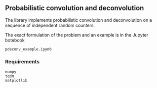## Probabilistic convolution and deconvolution

The library implements probabilistic convolution and deconvolution on a sequence of independent random counters.

The exact formulation of the problem and an example is in the Jupyter botebook
```
pdeconv_example.ipynb
```

### Requirements

```
numpy
tqdm
matplotlib
```


